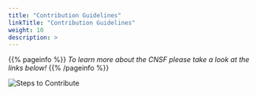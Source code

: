 ```yaml
---
title: "Contribution Guidelines"
linkTitle: "Contribution Guidelines"
weight: 10
description: >
---
```

{{% pageinfo %}}
*To learn more about the CNSF please take a look at the links below!*
{{% /pageinfo %}}

<img src="/contribute.png" alt="Steps to Contribute" class="img-responsive">






